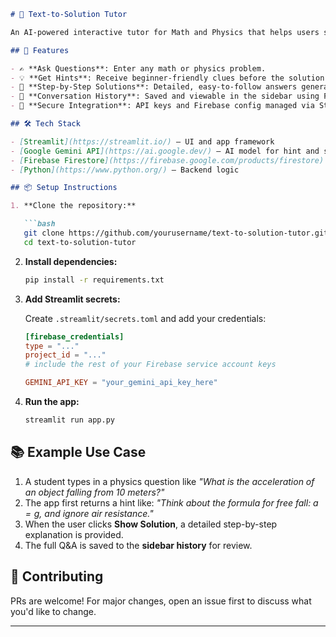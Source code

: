 
````markdown
# 🧠 Text-to-Solution Tutor

An AI-powered interactive tutor for Math and Physics that helps users step-by-step—from understanding the problem through hints to revealing the complete solution.

## 🚀 Features

- ✍️ **Ask Questions**: Enter any math or physics problem.
- 💡 **Get Hints**: Receive beginner-friendly clues before the solution.
- 🧮 **Step-by-Step Solutions**: Detailed, easy-to-follow answers generated by Gemini.
- 📜 **Conversation History**: Saved and viewable in the sidebar using Firebase Firestore.
- 🔐 **Secure Integration**: API keys and Firebase config managed via Streamlit secrets.

## 🛠️ Tech Stack

- [Streamlit](https://streamlit.io/) — UI and app framework  
- [Google Gemini API](https://ai.google.dev/) — AI model for hint and solution generation  
- [Firebase Firestore](https://firebase.google.com/products/firestore) — Cloud database to store Q&A history  
- [Python](https://www.python.org/) — Backend logic

## 📦 Setup Instructions

1. **Clone the repository:**

   ```bash
   git clone https://github.com/yourusername/text-to-solution-tutor.git
   cd text-to-solution-tutor
````

2. **Install dependencies:**

   ```bash
   pip install -r requirements.txt
   ```

3. **Add Streamlit secrets:**

   Create `.streamlit/secrets.toml` and add your credentials:

   ```toml
   [firebase_credentials]
   type = "..."
   project_id = "..."
   # include the rest of your Firebase service account keys

   GEMINI_API_KEY = "your_gemini_api_key_here"
   ```

4. **Run the app:**

   ```bash
   streamlit run app.py
   ```

## 📚 Example Use Case

1. A student types in a physics question like *"What is the acceleration of an object falling from 10 meters?"*
2. The app first returns a hint like:
   *"Think about the formula for free fall: $a = g$, and ignore air resistance."*
3. When the user clicks **Show Solution**, a detailed step-by-step explanation is provided.
4. The full Q\&A is saved to the **sidebar history** for review.

## 🤝 Contributing

PRs are welcome! For major changes, open an issue first to discuss what you'd like to change.

---

